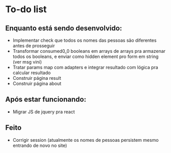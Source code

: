 # To-do list
## Enquanto está sendo desenvolvido:

- Implementar check que todos os nomes das pessoas são diferentes antes de prosseguir
- Transformar consumed0_0 booleans em arrays de arrays pra armazenar todos os booleans, e enviar como hidden element pro form em string (ver msg vini)
- Tratar params map com adapters e integrar resultado com lógica pra calcular resultado
- Construir página result
- Construir página about

## Após estar funcionando:
- Migrar JS de jquery pra react

## Feito
- Corrigir session (atualmente os nomes de pessoas persistem mesmo entrando de novo no site)